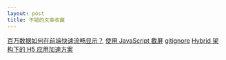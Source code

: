 ```yaml
---
layout: post
title: 不错的文章收藏
---
```

[百万数据如何在前端快速流畅显示？](http://www.barretlee.com/blog/2014/03/25/cb-million-data-show-in-front-end/)
[使用 JavaScript 截屏](http://www.barretlee.com/blog/2015/09/24/screenshot-with-javascript/)
[gitignore](http://www.barretlee.com/blog/2015/09/06/set-gitignore-after-add-file/)
[Hybrid 架构下的 H5 应用加速方案](http://www.aliued.cn/2014/03/02/hybrid-%E6%9E%B6%E6%9E%84%E4%B8%8B%E7%9A%84-h5-%E5%BA%94%E7%94%A8%E5%8A%A0%E9%80%9F%E6%96%B9%E6%A1%88.html?utm_source=tuicool&utm_medium=referral)
